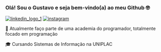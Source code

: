 ### Olá! Sou o Gustavo e seja bem-vindo(a) ao meu Github 🤓

[![linkedin_logo_1](https://user-images.githubusercontent.com/47873305/114292321-1bdff000-9a64-11eb-944a-92bc50f1a71b.jpg)](https://www.linkedin.com/in/gustavo-mariano/)
[![instagram](https://user-images.githubusercontent.com/47873305/114292323-1e424a00-9a64-11eb-8cc8-25f732be3617.jpg)](https://www.instagram.com/gustavoomrn/)

🔭 Atualmente faço parte de uma academia do programador, totalmente focado em programação

🎓 Cursando Sistemas de Informação na UNIPLAC


<!--
**GustavoMariano/GustavoMariano** is a ✨ _special_ ✨ repository because its `README.md` (this file) appears on your GitHub profile.

Here are some ideas to get you started:

- 🔭 I’m currently working on ...
- 🌱 I’m currently learning ...
- 👯 I’m looking to collaborate on ...
- 🤔 I’m looking for help with ...
- 💬 Ask me about ...
- 📫 How to reach me: ...
- 😄 Pronouns: ...
- ⚡ Fun fact: ...
-->
